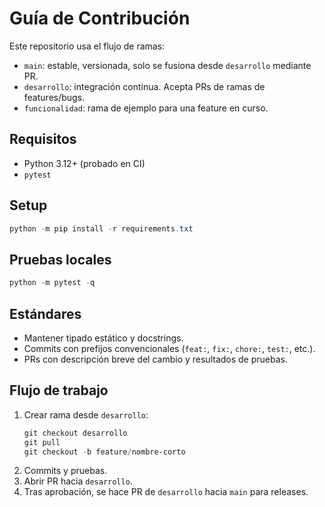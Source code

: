 # Guía de Contribución

Este repositorio usa el flujo de ramas:

- `main`: estable, versionada, solo se fusiona desde `desarrollo` mediante PR.
- `desarrollo`: integración continua. Acepta PRs de ramas de features/bugs.
- `funcionalidad`: rama de ejemplo para una feature en curso.

## Requisitos
- Python 3.12+ (probado en CI)
- `pytest`

## Setup
```powershell
python -m pip install -r requirements.txt
```

## Pruebas locales
```powershell
python -m pytest -q
```

## Estándares
- Mantener tipado estático y docstrings.
- Commits con prefijos convencionales (`feat:`, `fix:`, `chore:`, `test:`, etc.).
- PRs con descripción breve del cambio y resultados de pruebas.

## Flujo de trabajo
1. Crear rama desde `desarrollo`:
   ```powershell
   git checkout desarrollo
   git pull
   git checkout -b feature/nombre-corto
   ```
2. Commits y pruebas.
3. Abrir PR hacia `desarrollo`.
4. Tras aprobación, se hace PR de `desarrollo` hacia `main` para releases. 